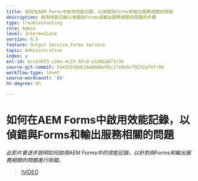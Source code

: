 ```yaml
---
title: 如何在AEM Forms中啟用效能記錄，以偵錯與Forms和輸出服務相關的問題
description: 啟用效能記錄以偵錯與Forms或輸出服務相關的問題的步驟
type: Troubleshooting
role: Admin
level: Intermediate
version: 6.5
feature: Output Service,Forms Service
topic: Administration
index: y
exl-id: 6ccb3053-c28e-4c23-8fc0-e188b3873c36
source-git-commit: b3e9251bdb18a008be95c1fa9e5c79252a74fc98
workflow-type: tm+mt
source-wordcount: '68'
ht-degree: 0%

---
```


# 如何在AEM Forms中啟用效能記錄，以偵錯與Forms和輸出服務相關的問題

*此影片會逐步說明如何啟用AEM Forms中的效能記錄，以針對與Forms和輸出服務相關的問題進行除錯。*

>[!VIDEO](https://video.tv.adobe.com/v/335499?quality=12&learn=on)
